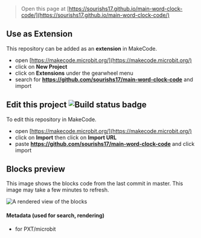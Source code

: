 
> Open this page at [https://sourishs17.github.io/main-word-clock-code/](https://sourishs17.github.io/main-word-clock-code/)

## Use as Extension

This repository can be added as an **extension** in MakeCode.

* open [https://makecode.microbit.org/](https://makecode.microbit.org/)
* click on **New Project**
* click on **Extensions** under the gearwheel menu
* search for **https://github.com/sourishs17/main-word-clock-code** and import

## Edit this project ![Build status badge](https://github.com/sourishs17/main-word-clock-code/workflows/MakeCode/badge.svg)

To edit this repository in MakeCode.

* open [https://makecode.microbit.org/](https://makecode.microbit.org/)
* click on **Import** then click on **Import URL**
* paste **https://github.com/sourishs17/main-word-clock-code** and click import

## Blocks preview

This image shows the blocks code from the last commit in master.
This image may take a few minutes to refresh.

![A rendered view of the blocks](https://github.com/sourishs17/main-word-clock-code/raw/master/.github/makecode/blocks.png)

#### Metadata (used for search, rendering)

* for PXT/microbit
<script src="https://makecode.com/gh-pages-embed.js"></script><script>makeCodeRender("{{ site.makecode.home_url }}", "{{ site.github.owner_name }}/{{ site.github.repository_name }}");</script>
